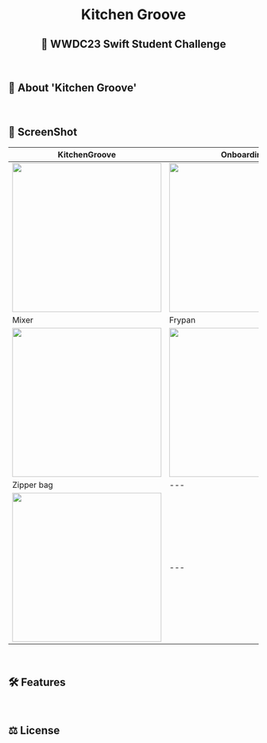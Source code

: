 # <div align="center">Kitchen Groove</div>
## <div align="center">  WWDC23 Swift Student Challenge </div>

<br>

## 📜 About 'Kitchen Groove'

<br>

## 📸 ScreenShot
| KitchenGroove | Onboarding | MainPage |
|---|---|---|
| <image width="300" src="Screenshots/Initial.PNG"> | <image width="300" src="Screenshots/Onboarding.PNG"> | <image width="300" src="Screenshots/Main.PNG"> |
| Mixer | Frypan | Salt Bottle |
| <image width="300" src="Screenshots/Mixer.PNG"> | <image width="300" src="Screenshots/Frypan.PNG"> | <image width="300" src="Screenshots/SaltBottle.PNG"> |
|Zipper bag|---|---|
| <image width="300" src="Screenshots/Zipper.PNG"> | --- | --- |


<br> 

## 🛠 Features

<br>

## ⚖ License
